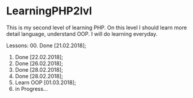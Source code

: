 # LearningPHP2lvl
This is my second level of learning PHP.
On this level I should learn more detail language, understand OOP.
I will do learning everyday.

Lessons:
00. Done [21.02.2018];
01. Done [22.02.2018];
02. Done [26.02.2018];
03. Done [28.02.2018];
04. Done [28.02.2018];
05. Learn OOP [01.03.2018];
05. in Progress...

